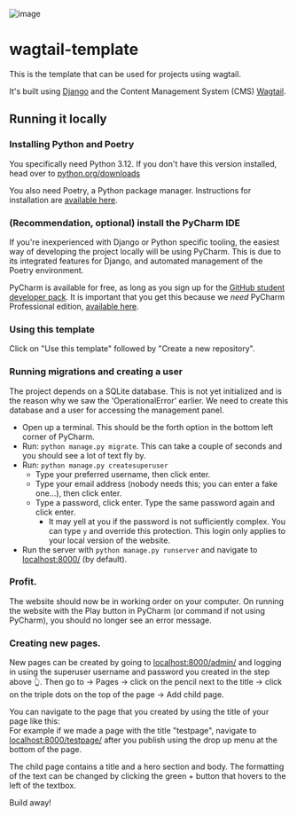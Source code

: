 ![image](https://github.com/user-attachments/assets/06642d80-3afe-4fd3-a663-6bea5eaff167)


# wagtail-template

This is the template that can be used for projects using wagtail.

It's built using [Django](https://www.djangoproject.com) and the Content Management System (CMS) [Wagtail](https://wagtail.org/).

## Running it locally

### Installing Python and Poetry

You specifically need Python 3.12. If you don't have this version installed, head over to [python.org/downloads](https://python.org/downloads)

You also need Poetry, a Python package manager. Instructions for installation are [available here](https://python-poetry.org/docs/#installing-with-pipx).

### (Recommendation, optional) install the PyCharm IDE

If you're inexperienced with Django or Python specific tooling, the easiest way of developing the project locally will be using PyCharm. This is due to its integrated features for Django, and automated management of the Poetry environment.

PyCharm is available for free, as long as you sign up for the [GitHub student developer pack](https://education.github.com/pack). It is important that you get this because we *need* PyCharm Professional edition, [available here](https://www.jetbrains.com/pycharm/download).

### Using this template

Click on "Use this template" followed by "Create a new repository".

### Running migrations and creating a user 

The project depends on a SQLite database. This is not yet initialized and is the reason why we saw the 'OperationalError' earlier. We need to create this database and a user for accessing the management panel.

- Open up a terminal. This should be the forth option in the bottom left corner of PyCharm. 
- Run: `python manage.py migrate`. This can take a couple of seconds and you should see a lot of text fly by.
- Run: `python manage.py createsuperuser`
  - Type your preferred username, then click enter.
  - Type your email address (nobody needs this; you can enter a fake one...), then click enter.
  - Type a password, click enter. Type the same password again and click enter.
    - It may yell at you if the password is not sufficiently complex. You can type `y` and override this protection. This login only applies to your local version of the website.
- Run the server with `python manage.py runserver` and navigate to [localhost:8000/](http://localhost:8000/) (by default).

### Profit.

The website should now be in working order on your computer. On running the website with the Play button in PyCharm (or command if not using PyCharm), you should no longer see an error message.

### Creating new pages.

New pages can be created by going to [localhost:8000/admin/](http://localhost:8000/admin/) and logging in using the superuser username and password you created in the step above 👆. Then go to -> Pages -> click on the pencil next to the title -> click on the triple dots on the top of the page -> Add child page.

You can navigate to the page that you created by using the title of your page like this:  
For example if we made a page with the title "testpage", navigate to [localhost:8000/testpage/](http://localhost:8000/testpage/) after you publish using the drop up menu at the bottom of the page.

The child page contains a title and a hero section and body. The formatting of the text can be changed by clicking the green + button that hovers to the left of the textbox. 

Build away!

